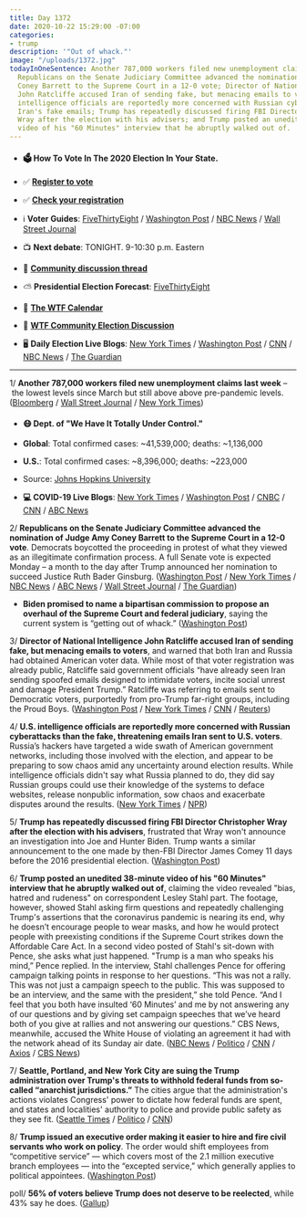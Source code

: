 ```yaml
---
title: Day 1372
date: 2020-10-22 15:29:00 -07:00
categories:
- trump
description: '"Out of whack."'
image: "/uploads/1372.jpg"
todayInOneSentence: Another 787,000 workers filed new unemployment claims last week;
  Republicans on the Senate Judiciary Committee advanced the nomination of Judge Amy
  Coney Barrett to the Supreme Court in a 12-0 vote; Director of National Intelligence
  John Ratcliffe accused Iran of sending fake, but menacing emails to voters; U.S.
  intelligence officials are reportedly more concerned with Russian cyberattacks than
  Iran's fake emails; Trump has repeatedly discussed firing FBI Director Christopher
  Wray after the election with his advisers; and Trump posted an unedited 38-minute
  video of his "60 Minutes" interview that he abruptly walked out of.
---
```


* #### 🗳 How To Vote In The 2020 Election In Your State.

* ✅ **[Register to vote](https://www.vote.org/register-to-vote/)**

* ✅ **[Check your registration](https://www.vote.org/am-i-registered-to-vote/)**

* ℹ️ **Voter Guides**: [FiveThirtyEight](https://projects.fivethirtyeight.com/how-to-vote-2020/) / [Washington Post](https://www.washingtonpost.com/elections/2020/how-to-vote/) / [NBC News](https://www.nbcnews.com/specials/plan-your-vote-state-by-state-guide-voting-by-mail-early-in-person-voting-election/index.html?cid=bc_npd_nn_ms_np-1_200816) / [Wall Street Journal](https://www.wsj.com/articles/how-to-vote-by-mail-in-every-state-11597840923)

* 📺 **Next debate**: TONIGHT. 9-10:30 p.m. Eastern

* 💬 **[Community discussion thread](https://talk.whatthefuckjusthappenedtoday.com/t/final-trump-x-biden-presidential-debate-open-thread/6021)**

* ⛅️ **Presidential Election Forecast**: [FiveThirtyEight](https://projects.fivethirtyeight.com/2020-election-forecast/)

* 📆 **[The WTF Calendar](https://talk.whatthefuckjusthappenedtoday.com/t/the-wtf-event-calendar/5888)**

* 💬 **[WTF Community Election Discussion](https://talk.whatthefuckjusthappenedtoday.com/t/2020-general-election-trump-vs-biden/5758)**

* 🖥 **Daily Election Live Blogs**: [New York Times](https://www.nytimes.com/live/2020/10/22/us/trump-biden-debate-tonight?action=click&module=Top%20Stories&pgtype=Homepage) / [Washington Post](https://www.washingtonpost.com/elections/2020/10/22/presidential-debate-live-updates/) / [CNN](https://www.cnn.com/politics/live-news/us-election-news-10-22-2020/index.html) / [NBC News](https://www.nbcnews.com/politics/2020-election/live-blog/2020-10-22-trump-biden-election-n1244210) / [The Guardian](https://www.theguardian.com/us-news/live/2020/oct/22/amy-coney-barrett-committee-vote-donald-trump-joe-biden-debate-us-election-live-updates)

---

1/ **Another 787,000 workers filed new unemployment claims last week** – the lowest levels since March but still above above pre-pandemic levels. ([Bloomberg](https://www.bloomberg.com/news/articles/2020-10-22/u-s-initial-jobless-claims-fall-for-third-time-in-four-weeks?sref=MIBMEEoj) / [Wall Street Journal](https://www.wsj.com/articles/weekly-jobless-claims-coronavirus-10-22-2020-11603317268?mod=hp_lead_pos2) / [New York Times](https://www.nytimes.com/live/2020/10/22/business/us-economy-coronavirus/new-state-unemployment-claims-fell-below-800000-last-week))

* #### 😷 Dept. of "We Have It Totally Under Control."

* **Global**: Total confirmed cases: \~41,539,000; deaths: \~1,136,000

* **U.S.**: Total confirmed cases: \~8,396,000; deaths: \~223,000

* Source: [Johns Hopkins University](https://coronavirus.jhu.edu/map.html)

* **💻 COVID-19 Live Blogs**: [New York Times](https://www.nytimes.com/live/2020/10/22/world/covid-19-coronavirus-updates?action=click&module=Top%20Stories&pgtype=Homepage) / [Washington Post](https://www.washingtonpost.com/nation/2020/10/22/coronavirus-covid-live-updates-us/) / [CNBC](https://www.cnbc.com/2020/10/22/coronavirus-live-updates.html) / [CNN](https://www.cnn.com/world/live-news/coronavirus-pandemic-10-22-20-intl/index.html) / [ABC News](https://abcnews.go.com/Health/live-updates/coronavirus/?id=73754199)

2/ **Republicans on the Senate Judiciary Committee advanced the nomination of Judge Amy Coney Barrett to the Supreme Court in a 12-0 vote**. Democrats boycotted the proceeding in protest of what they viewed as an illegitimate confirmation process. A full Senate vote is expected Monday – a month to the day after Trump announced her nomination to succeed Justice Ruth Bader Ginsburg. ([Washington Post](https://www.washingtonpost.com/politics/2020/10/22/amy-coney-barrett-nomination-vote-live-updates/) / [New York Times](https://www.nytimes.com/2020/10/22/us/politics/barrett-nomination-republicans.html) / [NBC News](https://www.nbcnews.com/politics/congress/senate-judiciary-committee-vote-amy-coney-barrett-supreme-court-nomination-n1244253) / [ABC News](https://abcnews.go.com/Politics/senate-republicans-poised-move-barrett-nomination-final-vote/story?id=73738969) / [Wall Street Journal](https://www.wsj.com/articles/amy-coney-barretts-nomination-advanced-by-senate-judiciary-committee-11603372845?mod=hp_lead_pos3) / [The Guardian](https://www.theguardian.com/us-news/2020/oct/22/amy-coney-barrett-senate-nomination-advance))

* **Biden promised to name a bipartisan commission to propose an overhaul of the Supreme Court and federal judiciary**, saying the current system is “getting out of whack.” ([Washington Post](https://www.washingtonpost.com/politics/biden-promises-commission-on-overhauling-supreme-court/2020/10/22/4465ead6-121d-11eb-ba42-ec6a580836ed_story.html))

3/ **Director of National Intelligence John Ratcliffe accused Iran of sending fake, but menacing emails to voters**, and warned that both Iran and Russia had obtained American voter data. While most of that voter registration was already public, Ratcliffe said government officials “have already seen Iran sending spoofed emails designed to intimidate voters, incite social unrest and damage President Trump.” Ratcliffe was referring to emails sent to Democratic voters, purportedly from pro-Trump far-right groups, including the Proud Boys. ([Washington Post](https://www.washingtonpost.com/technology/2020/10/20/proud-boys-emails-florida/) / [New York Times](https://www.nytimes.com/2020/10/21/us/politics/iran-russia-election-interference.html) / [CNN](https://www.cnn.com/2020/10/21/politics/fbi-election-security/) / [Reuters](https://www.reuters.com/article/us-usa-election-security-idUSKBN2763E3))

4/ **U.S. intelligence officials are reportedly more concerned with Russian cyberattacks than the fake, threatening emails Iran sent to U.S. voters**. Russia’s hackers have targeted a wide swath of American government networks, including those involved with the election, and appear to be preparing to sow chaos amid any uncertainty around election results. While intelligence officials didn't say what Russia planned to do, they did say Russian groups could use their knowledge of the systems to deface websites, release nonpublic information, sow chaos and exacerbate disputes around the results. ([New York Times](https://www.nytimes.com/2020/10/22/us/politics/russia-election-interference-hacks.html?action=click&module=Top%20Stories&pgtype=Homepage) / [NPR](https://www.npr.org/2020/10/22/926825699/ongoing-russian-cyberattacks-are-targeting-u-s-election-systems-feds-say))

5/ **Trump has repeatedly discussed firing FBI Director Christopher Wray after the election with his advisers**, frustrated that Wray won't announce an investigation into Joe and Hunter Biden. Trump wants a similar announcement to the one made by then-FBI Director James Comey 11 days before the 2016 presidential election. ([Washington Post](https://www.washingtonpost.com/national-security/trump-wray-biden-barr/2020/10/21/6ce69f02-13b0-11eb-ad6f-36c93e6e94fb_story.html))

6/ **Trump posted an unedited 38-minute video of his "60 Minutes" interview that he abruptly walked out of**, claiming the video revealed "bias, hatred and rudeness" on correspondent Lesley Stahl part. The footage, however, showed Stahl asking firm questions and repeatedly challenging Trump's assertions that the coronavirus pandemic is nearing its end, why he doesn’t encourage people to wear masks, and how he would protect people with preexisting conditions if the Supreme Court strikes down the Affordable Care Act. In a second video posted of Stahl's sit-down with Pence, she asks what just happened. "Trump is a man who speaks his mind,” Pence replied. In the interview, Stahl challenges Pence for offering campaign talking points in response to her questions. “This was not a rally. This was not just a campaign speech to the public. This was supposed to be an interview, and the same with the president,” she told Pence. “And I feel that you both have insulted ‘60 Minutes’ and me by not answering any of our questions and by giving set campaign speeches that we’ve heard both of you give at rallies and not answering our questions.” CBS News, meanwhile, accused the White House of violating an agreement it had with the network ahead of its Sunday air date. ([NBC News](https://www.nbcnews.com/politics/2020-election/trump-releases-video-unedited-contentious-60-minutes-interview-he-abruptly-n1244301) / [Politico](https://www.politico.com/news/2020/10/22/trump-posts-60-minutes-interview-431218) / [CNN](https://www.cnn.com/2020/10/22/media/60-minutes-trump-interview/index.html) / [Axios](https://www.axios.com/trump-60-minutes-interview-tweeted-early-4e55c9e2-34b1-48e7-a978-adeb0f78dbc5.html) / [CBS News](https://www.cbsnews.com/news/trump-releases-full-60-minutes-video-violates-agreement/))

7/ **Seattle, Portland, and New York City are suing the Trump administration over Trump's threats to withhold federal funds from so-called “anarchist jurisdictions.”** The cities argue that the administration's actions violates Congress' power to dictate how federal funds are spent, and states and localities' authority to police and provide public safety as they see fit. ([Seattle Times](https://www.seattletimes.com/seattle-news/politics/seattle-portland-nyc-sue-trump-administration-over-threat-to-cut-funds-to-anarchist-cities/) / [Politico](https://www.politico.com/states/new-york/albany/story/2020/10/22/nyc-seattle-and-portland-sue-trump-over-anarchist-designation-1329484) / [CNN](https://www.cnn.com/2020/10/22/politics/nyc-trump-administration-complaint-anarchy/index.html))

8/ **Trump issued an executive order making it easier to hire and fire civil servants who work on policy**. The order would shift employees from “competitive service” — which covers most of the 2.1 million executive branch employees — into the “excepted service,” which generally applies to political appointees. ([Washington Post](https://www.washingtonpost.com/politics/trump-order-federal-civil-service/2020/10/22/c73783f0-1481-11eb-bc10-40b25382f1be_story.html))

poll/ **56% of voters believe Trump does not deserve to be reelected**, while 43% say he does. ([Gallup](https://news.gallup.com/poll/322340/voters-say-trump-not-deserve-reelection.aspx/))